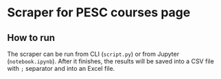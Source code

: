 # Scraper for PESC courses page

## How to run

The scraper can be run from CLI (`script.py`) or from Jupyter (`notebook.ipynb`). After it finishes, the results will be saved into a CSV file with `;` separator and into an Excel file.
